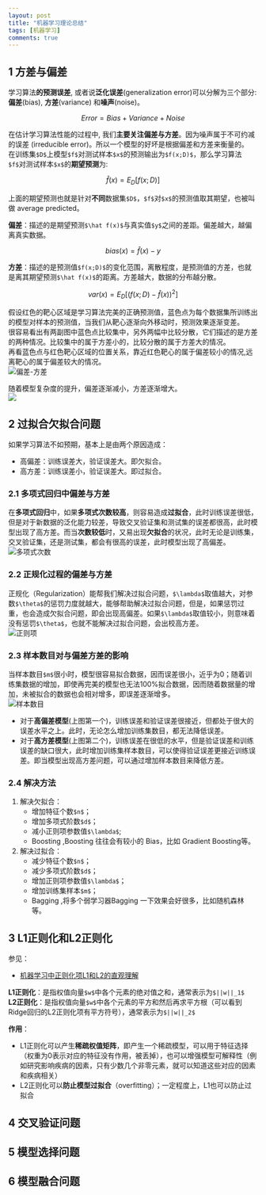 ```yaml
---
layout: post
title: "机器学习理论总结"
tags: [机器学习]
comments: true
---
```


<head>
    <script src="https://cdn.mathjax.org/mathjax/latest/MathJax.js?config=TeX-AMS-MML_HTMLorMML" type="text/javascript"></script>
    <script type="text/x-mathjax-config">
        MathJax.Hub.Config({
            tex2jax: {
                skipTags: ['script', 'noscript', 'style', 'textarea', 'pre'],
                inlineMath: [ ['$','$'], ["\\(","\\)"] ],
                displayMath: [ ['$$','$$'], ["\\[","\\]"] ]
            }
        });
    </script>
</head>

## 1 方差与偏差
学习算法**的预测误差**, 或者说**泛化误差**(generalization error)可以分解为三个部分: **偏差**(bias), **方差**(variance) 和**噪声**(noise)。

$$
Error = Bias + Variance + Noise
$$

在估计学习算法性能的过程中, 我们**主要关注偏差与方差**。因为噪声属于不可约减的误差 (irreducible error)。所以一个模型的好坏是根据偏差和方差来衡量的。   
在训练集`$D$`上模型`$f$`对测试样本`$x$`的预测输出为`$f(x;D)$`，那么学习算法`$f$`对测试样本`$x$`的**期望预测**为:   

$$
\hat f(x)=E_D[f(x;D)]
$$

上面的期望预测也就是针对**不同**数据集`$D$`，`$f$`对`$x$`的预测值取其期望，也被叫做 average predicted。    

**偏差**：描述的是期望预测`$\hat f(x)$`与真实值`$y$`之间的差距。偏差越大，越偏离真实数据。

$$
bias(x)=\hat f(x)-y
$$

**方差**：描述的是预测值`$f(x;D)$`的变化范围，离散程度，是预测值的方差，也就是离其期望预测`$\hat f(x)$`的距离。方差越大，数据的分布越分散。    

$$
var(x)=E_D[(f(x;D)-\hat f(x))^2]
$$

假设红色的靶心区域是学习算法完美的正确预测值，蓝色点为每个数据集所训练出的模型对样本的预测值，当我们从靶心逐渐向外移动时，预测效果逐渐变差。       
很容易看出有两副图中蓝色点比较集中，另外两幅中比较分散，它们描述的是方差的两种情况。比较集中的属于方差小的，比较分散的属于方差大的情况。   
再看蓝色点与红色靶心区域的位置关系，靠近红色靶心的属于偏差较小的情况,远离靶心的属于偏差较大的情况。     
![偏差-方差](https://raw.githubusercontent.com/Andr-Robot/iMarkdownPhotos/master/Res/bulls-eye-label-diagram.png)     

随着模型复杂度的提升，偏差逐渐减小，方差逐渐增大。   
![](https://raw.githubusercontent.com/Andr-Robot/iMarkdownPhotos/master/Res/bias-variance-model-complexity.png)

## 2 过拟合欠拟合问题
如果学习算法不如预期，基本上是由两个原因造成：
- 高偏差：训练误差大，验证误差大。即欠拟合。
- 高方差：训练误差小，验证误差大。即过拟合。

### 2.1 多项式回归中偏差与方差
在**多项式回归**中，如果**多项式次数较高**，则容易造成**过拟合**，此时训练误差很低，但是对于新数据的泛化能力较差，导致交叉验证集和测试集的误差都很高，此时模型出现了高方差。而当**次数较低**时，又易出现**欠拟合**的状况，此时无论是训练集，交叉验证集，还是测试集，都会有很高的误差，此时模型出现了高偏差。    
![多项式次数](https://raw.githubusercontent.com/Andr-Robot/iMarkdownPhotos/master/Res/%E5%A4%9A%E9%A1%B9%E5%BC%8F%E5%9B%9E%E5%BD%92%E7%9A%84%E5%81%8F%E5%B7%AE%E6%96%B9%E5%B7%AE.png)

### 2.2 正规化过程的偏差与方差
正规化（Regularization）能帮我们解决过拟合问题，`$\lambda$`取值越大，对参数`$\theta$`的惩罚力度就越大，能够帮助解决过拟合问题，但是，如果惩罚过重，也会造成欠拟合问题，即会出现高偏差。如果`$\lambda$`取值较小，则意味着没有惩罚`$\theta$`，也就不能解决过拟合问题，会出校高方差。   
![正则项](https://raw.githubusercontent.com/Andr-Robot/iMarkdownPhotos/master/Res/%E6%AD%A3%E5%88%99%E9%A1%B9%E7%9A%84%E5%BD%B1%E5%93%8D.png)

### 2.3 样本数目对与偏差方差的影响
当样本数目`$m$`很小时，模型很容易拟合数据，因而误差很小，近乎为0；随着训练集数据的增加，即使再完美的模型也无法100%拟合数据，因而随着数据量的增加，未被拟合的数据也会相对增多，即误差逐渐增多。   
![样本数目](https://raw.githubusercontent.com/Andr-Robot/iMarkdownPhotos/master/Res/overfitting-and-underfitting.png)    
- 对于**高偏差模型**(上图第一个)，训练误差和验证误差很接近，但都处于很大的误差水平之上。此时，无论怎么增加训练集数目，都无法降低误差。
- 对于**高方差模型**(上图第二个)，训练误差在很低的水平，但是验证误差和训练误差的缺口很大，此时增加训练集样本数目，可以使得验证误差更接近训练误差。即当模型出现高方差问题，可以通过增加样本数目来降低方差。

### 2.4 解决方法
1. 解决欠拟合：
    - 增加特征个数`$n$`；
    - 增加多项式阶数`$d$`；
    - 减小正则项参数值`$\lambda$`;
    - Boosting ,Boosting 往往会有较小的 Bias，比如 Gradient Boosting等。
2. 解决过拟合：
    - 减少特征个数`$n$`；
    - 减少多项式阶数`$d$`；
    - 增加正则项参数值`$\lambda$`；
    - 增加训练集样本`$m$`；
    - Bagging ,将多个弱学习器Bagging 一下效果会好很多，比如随机森林等。

## 3 L1正则化和L2正则化
参见：  
- [机器学习中正则化项L1和L2的直观理解](https://blog.csdn.net/jinping_shi/article/details/52433975)    

**L1正则化**：是指权值向量`$w$`中各个元素的绝对值之和，通常表示为`$||w||_1$`   
**L2正则化**：是指权值向量`$w$`中各个元素的平方和然后再求平方根（可以看到Ridge回归的L2正则化项有平方符号），通常表示为`$||w||_2$`

**作用**：
- L1正则化可以产生**稀疏权值矩阵**，即产生一个稀疏模型，可以用于特征选择（权重为0表示对应的特征没有作用，被丢掉），也可以增强模型可解释性（例如研究影响疾病的因素，只有少数几个非零元素，就可以知道这些对应的因素和疾病相关）
- L2正则化可以**防止模型过拟合**（overfitting）；一定程度上，L1也可以防止过拟合

## 4 交叉验证问题

## 5 模型选择问题

## 6 模型融合问题